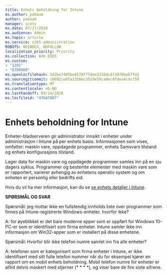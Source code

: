 ```yaml
---
title: Enhets beholdning for Intune
ms.author: pebaum
author: pebaum
manager: scotv
ms.date: 07/27/2020
ms.audience: Admin
ms.topic: article
ms.service: o365-administration
ROBOTS: NOINDEX, NOFOLLOW
localization_priority: Priority
ms.collection: Adm_O365
ms.custom:
- "1281"
- "6700008"
ms.openlocfilehash: 5d2be7485be8578f7fdee3216dc6f3970be67fd1
ms.sourcegitcommit: c6692ce0fa1358ec3529e59ca0ecdfdea4cdc759
ms.translationtype: MT
ms.contentlocale: nb-NO
ms.lasthandoff: 09/14/2020
ms.locfileid: "47667887"
---
```

# <a name="intune-device-inventory"></a>Enhets beholdning for Intune

Enheter-bladserveren gir administrator innsikt i enheter under administrasjon i Intune på per enhets basis. Informasjonen som vises, omfatter: maskin vare, oppdagede programmer, enhets Samsvars tilstand og enhets konfigurasjons tilstand.

Lager data for maskin vare og oppdagede programmer samles inn på en sju dagers syklus. Programmer og bestemte elementer med maskin vare som er rapportert, varierer avhengig av enhetens operativ system og om enheten er personlig eller bedrifts eid.

Hvis du vil ha mer informasjon, kan du se [se enhets detaljer i Intune](https://docs.microsoft.com/intune/device-inventory).

**SPØRSMÅL OG SVAR**

Spørsmål: jeg mottar ikke en fullstendig innholds liste over programmer som finnes på Intune-registrerte Windows-enheter. hvorfor ikke?

A: for øyeblikket er det bare moderne apper som er oppført for Windows 10-PC-er som er identifisert som firma enheter. Intune samler ikke inn informasjon om Win32-apper som er installert på disse enhetene.

Spørsmål: Hvorfor blir ikke telefon numre samlet inn fra alle enheter?

A: telefoner som er kategorisert som firma enheter i Intune, er ikke identifisert med sitt fulle telefon nummer når du for eksempel kjører en rapport om en mobil enhets beholdning. Mobil telefon numre for enheter er alltid delvis maskert med stjerner (* * * *), og viser bare de fire siste sifrene.